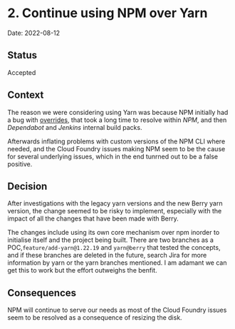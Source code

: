 # 2. Continue using NPM over Yarn

Date: 2022-08-12

## Status

Accepted

## Context

The reason we were considering using Yarn was because NPM initially had a bug with [overrides](https://github.com/npm/cli/issues/4232), that took a long time to resolve within *NPM*, and then *Dependabot* and *Jenkins* internal build packs. 

Afterwards inflating problems with custom versions of the NPM CLI where needed, and the Cloud Foundry issues making NPM seem to be the cause for several underlying issues, which in the end tunrned out to be a false positive.

## Decision

After investigations with the legacy yarn versions and the new Berry yarn version, the change seemed to be risky to implement, especially with the impact of all the changes that have been made with Berry. 

The changes include using its own core mechanism over npm inorder to initialise itself and the project being built. There are two branches as a POC,`feature/add-yarn@1.22.19` and `yarn@berry` that tested the concepts, and if these branches are deleted in the future, search Jira for more information by yarn or the yarn branches mentioned. I am adamant we can get this to work but the effort outweighs the benfit.

## Consequences

NPM will continue to serve our needs as most of the Cloud Foundry issues seem to be resolved as a consequence of resizing the disk.
